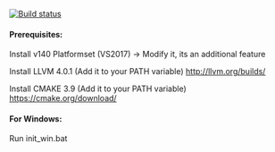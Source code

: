 [![Build status](https://ci.appveyor.com/api/projects/status/2bud8s6w7uqxtvrv?svg=true)](https://ci.appveyor.com/project/Faaux/dingoengine)

#### Prerequisites:

Install v140 Platformset (VS2017) -> Modify it, its an additional feature

Install LLVM 4.0.1 (Add it to your PATH variable) http://llvm.org/builds/

Install CMAKE 3.9 (Add it to your PATH variable) https://cmake.org/download/

#### For Windows:

Run init_win.bat
